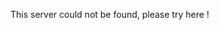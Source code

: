 <html>
  <head>
    <title> Not Found </title>
    <style>
      #here{
      color:blue;
      }
    </style>
  <head>
  <body>
    <p> This server could not be found, please try <span #here> here </span>! </p>
   </body>
